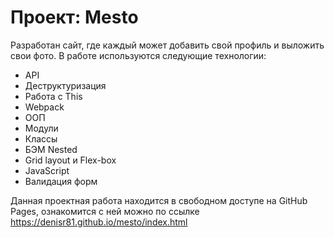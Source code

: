 # Проект: Mesto

Разработан сайт, где каждый может добавить свой профиль  и выложить свои фото. 
В работе используются следующие технологии:

- API
- Деструктуризация
- Работа с This
- Webpack
- ООП
- Модули
- Классы
- БЭМ Nested
- Grid layout и Flex-box
- JavaScript
- Валидация форм


Данная проектная работа находится в свободном доступе на GitHub Pages, ознакомится с ней можно по ссылке https://denisr81.github.io/mesto/index.html
